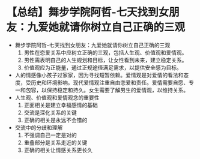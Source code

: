 # 【总结】舞步学院阿哲-七天找到女朋友：九爱她就请你树立自己正确的三观

-   舞步学院阿哲-七天找到女朋友：九爱她就请你树立自己正确的三观
    1.  男性在恋爱关系中应树立正确的三观，包括人生观、价值观和爱情观。
    2.  男性需表明自己的人生规划和目标，让女性看到未来，建立稳定关系。
    3.  价值观应为正能量，通过正规途径满足需求，以提供安全感为目标。
-   人的情感像小孩子过家家，因为寻找短暂依赖。爱情观是对爱情的看法和态度，受历史和环境影响。现代爱情观注重自由恋爱和责任。爱情需要自愿、专一和包容，以保持稳定和持久。女生需要了解男生的爱情观，以维持关系。
-   人生观、价值观和爱情观念的重要性
    1.  正面相关是建立幸福感情的基础
    2.  交流是深化关系的关键
    3.  正确的相关是永远不会错的
-   交流中的分歧和理解
    1.  不强调自己一定是对的
    2.  重叠部分是关系走近的关键
    3.  正确的相关让情感关系更长久